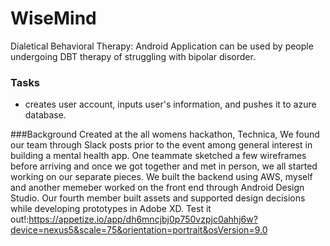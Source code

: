 # WiseMind
Dialetical Behavioral Therapy: Android Application 
can be used by people undergoing DBT therapy of struggling with bipolar disorder.

### Tasks
* creates user account, inputs user's information, and pushes it to azure database. 

###Background
Created at the all womens hackathon, Technica, We found our team through Slack posts prior to the event among general interest in building a mental health app. One teammate sketched a few wireframes before arriving and once we got together and met in person, we all started working on our separate pieces. We built the backend using AWS, myself and another memeber worked on the front end through Android Design Studio. Our fourth member built assets and supported design decisions while developing prototypes in Adobe XD.
Test it out!:https://appetize.io/app/dh6mncjbj0p750vzpjc0ahhj6w?device=nexus5&scale=75&orientation=portrait&osVersion=9.0
